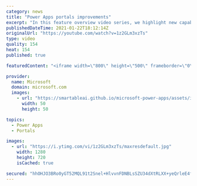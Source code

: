 ```yaml
---
category: news
title: "Power Apps portals improvements"
excerpt: "In this feature overview video series, we highlight new capabilities included in the latest update to Microsoft Power Apps.  Power Apps portals improvements bring new capabilities for makers and developers by providing a new identity management configuration experience with enhanced functionality to"
publishedDateTime: 2021-01-22T18:12:14Z
originalUrl: "https://youtube.com/watch?v=1z2GLm3xzTs"
type: video
quality: 154
heat: 154
published: true

featuredContent: "<iframe width=\"800\" height=\"500\" frameborder=\"0\" src=\"https://www.youtube.com/embed/1z2GLm3xzTs\" allow=\"accelerometer; autoplay; encrypted-media; gyroscope; picture-in-picture\" allowfullscreen></iframe>"

provider:
  name: Microsoft
  domain: microsoft.com
  images:
    - url: "https://smartableai.github.io/microsoft-power-apps/assets/images/organizations/microsoft.com-50x50.jpg"
      width: 50
      height: 50

topics:
  - Power Apps
  - Portals

images:
  - url: "https://i.ytimg.com/vi/1z2GLm3xzTs/maxresdefault.jpg"
    width: 1280
    height: 720
    isCached: true

secured: "hhOHJO3BRo0yGT52MQL91t2Snel+HlvvnFDNBLsSZU34dXtRLXX+yeQrleE4fJTWaNEEta/qlxFNdV/pS9zWdArJIi/JNGqEzm73PE/r91xYBGTGhHmmGkk9VM8t0Eg1qE5kDen4uAMV1yA5EDopbLEjx1gaVouYbTUsCt2pMQ1vvG/P0OkI5xkAEu46/CURyj0aBsx4MyrkfXrrccZjURTttdmoiIIfhagL/MzY5ANY2HZQXOtAP0QdY5FKLb/7rz+tKQWSuFLnNoUZS8u8Xk3D0UQjfHgYQbhUbzHAGNRlIf4gmTF87GijtmfVAHx9v+6ZYhUu73tPIs3r1jBeA4x8QqbAxoTZTNWCXaX8YQYt+C3M5jmOjp7FudNwaX9198ijvXdYDO/pCZl5QyXBGhH20pr7C4++ULJn+jDiOLM=;j4ubeqzERqspXmOWPO4d9w=="
---
```


